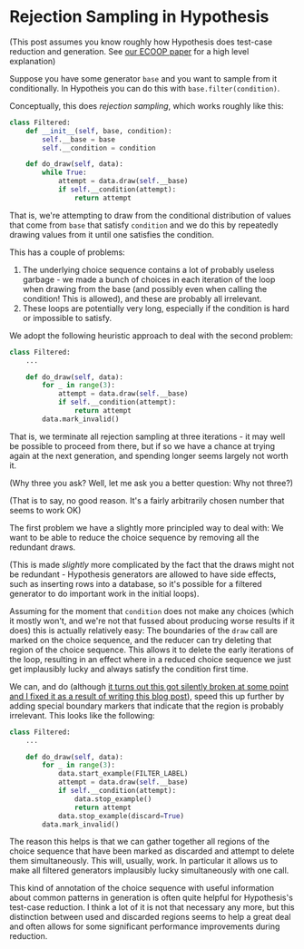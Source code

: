 # Rejection Sampling in Hypothesis

(This post assumes you know roughly how Hypothesis does test-case reduction and generation. See [our ECOOP paper](https://2020.ecoop.org/details/ecoop-2020-papers/13/Test-Case-Reduction-via-Test-Case-Generation-Insights-From-the-Hypothesis-Reducer) for a high level explanation)

Suppose you have some generator `base` and you want to sample from it conditionally.
In Hypotheis you can do this with `base.filter(condition)`.

Conceptually, this does *rejection sampling*, which works roughly like this:

```python
class Filtered:
    def __init__(self, base, condition):
        self.__base = base
        self.__condition = condition

    def do_draw(self, data):
        while True:
            attempt = data.draw(self.__base)
            if self.__condition(attempt):
                return attempt
```

That is, we're attempting to draw from the conditional distribution of values that come from `base` that satisfy `condition` and we do this by repeatedly drawing values from it until one satisfies the condition.

This has a couple of problems:

1. The underlying choice sequence contains a lot of probably useless garbage - we made a bunch of choices in each iteration of the loop when drawing from the base (and possibly even when calling the condition! This is allowed), and these are probably all irrelevant.
2. These loops are potentially very long, especially if the condition is hard or impossible to satisfy.

We adopt the following heuristic approach to deal with the second problem:

```python
class Filtered:
    ...

    def do_draw(self, data):
        for _ in range(3):
            attempt = data.draw(self.__base)
            if self.__condition(attempt):
                return attempt
        data.mark_invalid()
```

That is, we terminate all rejection sampling at three iterations - it may well be possible to proceed from there, but if so we have a chance at trying again at the next generation, and spending longer seems largely not worth it.

(Why three you ask? Well, let me ask you a better question: Why not three?)

(That is to say, no good reason. It's a fairly arbitrarily chosen number that seems to work OK)

The first problem we have a slightly more principled way to deal with: We want to be able to reduce the choice sequence by removing all the redundant draws.

(This is made *slightly* more complicated by the fact that the draws might not be redundant - Hypothesis generators are allowed to have side effects, such as inserting rows into a database, so it's possible for a filtered generator to do important work in the initial loops).

Assuming for the moment that `condition` does not make any choices (which it mostly won't, and we're not that fussed about producing worse results if it does) this is actually relatively easy:
The boundaries of the `draw` call are marked on the choice sequence, and the reducer can try deleting that region of the choice sequence. This allows it to delete the early iterations of the loop,
resulting in an effect where in a reduced choice sequence we just get implausibly lucky and always satisfy the condition first time.

We can, and do (although [it turns out this got silently broken at some point and I fixed it as a result of writing this blog post](https://github.com/HypothesisWorks/hypothesis/pull/2757)), speed this up further by adding special boundary markers that indicate that the region is probably irrelevant.
This looks like the following:


```python
class Filtered:
    ...

    def do_draw(self, data):
        for _ in range(3):
            data.start_example(FILTER_LABEL)
            attempt = data.draw(self.__base)
            if self.__condition(attempt):
                data.stop_example()
                return attempt
            data.stop_example(discard=True)
        data.mark_invalid()
```

The reason this helps is that we can gather together all regions of the choice sequence that have been marked as discarded and attempt to delete them simultaneously.
This will, usually, work. In particular it allows us to make all filtered generators implausibly lucky simultaneously with one call.

This kind of annotation of the choice sequence with useful information about common patterns in generation is often quite helpful for Hypothesis's test-case reduction. I think a lot of it is not that necessary any more, but this distinction between used and discarded regions seems to help a great deal and often allows for some significant performance improvements during reduction.
